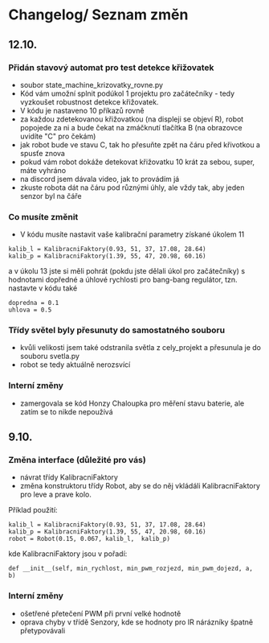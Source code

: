 # Changelog/ Seznam změn

## 12.10.

### Přidán stavový automat pro test detekce křižovatek


- soubor state_machine_krizovatky_rovne.py
- Kód vám umožní splnit podúkol 1 projektu pro začátečníky - tedy vyzkoušet robustnost detekce křižovatek.
- V kódu je nastaveno 10 příkazů rovně
- za každou zdetekovanou křižovatkou (na displeji se objeví R), robot popojede za ni a bude čekat na zmáčknutí tlačítka B (na obrazovce uvidíte "C" pro čekám)
- jak robot bude ve stavu C, tak ho přesuňte zpět na čáru před křivotkou a spusťe znova
- pokud vám robot dokáže detekovat křižovatku 10 krát za sebou, super, máte vyhráno
- na discord jsem dávala video, jak to provádím já
- zkuste robota dát na čáru pod různými úhly, ale vždy tak, aby jeden senzor byl na čáře

### Co musíte změnit

- V kódu musíte nastavit vaše kalibrační parametry získané úkolem 11
```
kalib_l = KalibracniFaktory(0.93, 51, 37, 17.08, 28.64)
kalib_p = KalibracniFaktory(1.39, 55, 47, 20.98, 60.16)
```

a v úkolu 13 jste si měli pohrát (pokdu jste dělali úkol pro začátečníky) s hodnotami dopředné a úhlové rychlosti pro bang-bang regulátor, tzn. nastavte v kódu také
```
dopredna = 0.1
uhlova = 0.5
```

### Třídy světel byly přesunuty do samostatného souboru

- kvůli velikosti jsem také odstranila světla z cely_projekt a přesunula je do souboru svetla.py
- robot se tedy aktuálně nerozsvící

### Interní změny

- zamergovala se kód Honzy Chaloupka pro měření stavu baterie, ale zatím se to nikde nepoužívá


## 9.10.

### Změna interface (důležité pro vás)
- návrat třídy KalibracniFaktory
- změna konstruktoru třídy Robot, aby se do něj vkládáli KalibracniFaktory pro leve a prave kolo. 

Příklad použití:
```
kalib_l = KalibracniFaktory(0.93, 51, 37, 17.08, 28.64)
kalib_p = KalibracniFaktory(1.39, 55, 47, 20.98, 60.16)
robot = Robot(0.15, 0.067, kalib_l,  kalib_p)
``` 

kde KalibracniFaktory jsou v pořadí:

`def __init__(self, min_rychlost, min_pwm_rozjezd, min_pwm_dojezd, a, b)`

### Interní změny
- ošetřené přetečení PWM při první velké hodnotě
- oprava chyby v třídě Senzory, kde se hodnoty pro IR nárázníky špatně přetypovávali


